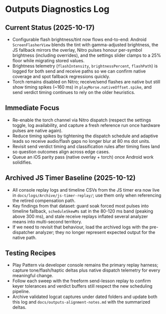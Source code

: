 ﻿# Outputs Diagnostics Log

## Current Status (2025-10-17)
- Configurable flash brightness/tint now flows end-to-end: Android `ScreenFlasherView` blends the tint with gamma-adjusted brightness, the JS fallback mirrors the overlay, Nitro pulses honour per-symbol brightness (including overrides), and the settings slider clamps to a 25% floor while migrating stored values.
- Brightness telemetry (`flashIntensity`, `brightnessPercent`, `flashPath`) is logged for both send and receive paths so we can confirm native coverage and spot fallback regressions quickly.
- Torch remains disabled on Nitro; receive/send flashes are native but still show timing spikes (~160 ms) in `playMorse.nativeOffset.spike`, and send verdict timing continues to rely on the older heuristics.
## Immediate Focus
- Re-enable the torch channel via Nitro dispatch (respect the settings toggle, log availability, and capture a fresh reference run once hardware pulses are native again).
- Reduce timing spikes by tightening the dispatch schedule and adaptive leads so receive audio/flash gaps no longer blur at 80 ms dot units.
- Revisit send verdict timing and classification rules after timing fixes land so question outcomes align across edge cases.
- Queue an iOS parity pass (native overlay + torch) once Android work solidifies.
## Archived JS Timer Baseline (2025-10-12)
- All console replay logs and timeline CSVs from the JS timer era now live in `docs/logs/Archive/js-timer-replay/`; use them only when referencing the retired compensation path.
- Key findings from that dataset: guard soak forced most pulses into timeline fallback, `scheduleSkewMs` sat in the 80-120 ms band (peaking above 300 ms), and stale receive replays inflated several analyzer means into multi-second territory.
- If we need to revisit that behaviour, load the archived logs with the pre-dispatcher analyzer; they no longer represent expected output for the native path.

## Testing Recipes
- Play Pattern via developer console remains the primary replay harness; capture tone/flash/haptic deltas plus native dispatch telemetry for every meaningful change.
- Follow each sweep with the freeform send-lesson replay to confirm keyer tolerances and verdict buffers still respect the new scheduling pipeline.
- Archive validated logcat captures under dated folders and update both this log and `docs/outputs-alignment-notes.md` with the summarized deltas.


